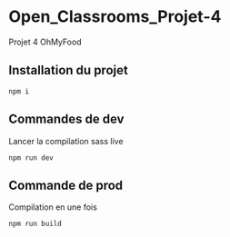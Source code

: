 # Open_Classrooms_Projet-4
 Projet 4 OhMyFood

## Installation du projet
```
npm i
```
## Commandes de dev
Lancer la compilation sass live
```
npm run dev
```
## Commande de prod
Compilation en une fois
```
npm run build
```
